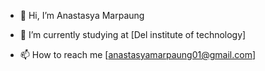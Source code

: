 - 👋 Hi, I’m Anastasya Marpaung

- 🌱 I’m currently studying at [Del institute of technology]
- 📫 How to reach me [anastasyamarpaung01@gmail.com]

<!---
anastasyamarpaung/anastasyamarpaung is a ✨ special ✨ repository because its `README.md` (this file) appears on your GitHub profile.
You can click the Preview link to take a look at your changes.
--->
